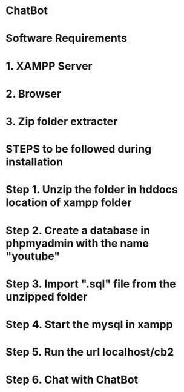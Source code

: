 # ChatBot

# Software Requirements
# 1. XAMPP Server
# 2. Browser
# 3. Zip folder extracter

# STEPS to be followed during installation

# Step 1. Unzip the folder in hddocs location of xampp folder
# Step 2. Create a database in phpmyadmin with the name "youtube"
# Step 3. Import ".sql" file from the unzipped folder
# Step 4. Start the mysql in xampp
# Step 5. Run the url localhost/cb2
# Step 6. Chat with ChatBot

